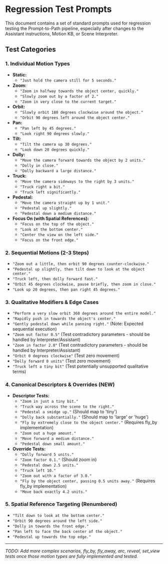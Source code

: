 # Regression Test Prompts

This document contains a set of standard prompts used for regression testing the Prompt-to-Path pipeline, especially after changes to the Assistant instructions, Motion KB, or Scene Interpreter.

## Test Categories

### 1. Individual Motion Types

*   **Static:**
    *   `"Just hold the camera still for 5 seconds."`
*   **Zoom:**
    *   `"Zoom in halfway towards the object center, quickly."`
    *   `"Slowly zoom out by a factor of 2."`
    *   `"Zoom in very close to the current target."`
*   **Orbit:**
    *   `"Slowly orbit 180 degrees clockwise around the object."`
    *   `"Orbit 90 degrees left around the object center."`
*   **Pan:**
    *   `"Pan left by 45 degrees."`
    *   `"Look right 90 degrees slowly."`
*   **Tilt:**
    *   `"Tilt the camera up 30 degrees."`
    *   `"Look down 20 degrees quickly."`
*   **Dolly:**
    *   `"Move the camera forward towards the object by 2 units."`
    *   `"Dolly in close."`
    *   `"Dolly backward a large distance."`
*   **Truck:**
    *   `"Move the camera sideways to the right by 3 units."`
    *   `"Truck right a bit."`
    *   `"Truck left significantly."`
*   **Pedestal:**
    *   `"Move the camera straight up by 1 unit."`
    *   `"Pedestal up slightly."`
    *   `"Pedestal down a medium distance."`
*   **Focus On (with Spatial References):**
    *   `"Focus on the top of the object."`
    *   `"Look at the bottom center."`
    *   `"Center the view on the left side."`
    *   `"Focus on the front edge."`

### 2. Sequential Motions (2-3 Steps)

*   `"Zoom out a little, then orbit 90 degrees counter-clockwise."`
*   `"Pedestal up slightly, then tilt down to look at the object center."`
*   `"Truck left, then dolly forward fast."`
*   `"Orbit 45 degrees clockwise, pause briefly, then zoom in close."`
*   `"Look up 20 degrees, then pan right 45 degrees."`

### 3. Qualitative Modifiers & Edge Cases

*   `"Perform a very slow orbit 360 degrees around the entire model."`
*   `"Rapidly push in towards the object's center."`
*   `"Gently pedestal down while panning right."` (Note: Expected sequential execution)
*   `"Zoom out factor 0.5"` (Test contradictory parameters - should be handled by Interpreter/Assistant)
*   `"Zoom in factor 2.0"` (Test contradictory parameters - should be handled by Interpreter/Assistant)
*   `"Orbit 0 degrees clockwise"` (Test zero movement)
*   `"Dolly forward 0 units"` (Test zero movement)
*   `"Truck left a tiny bit"` (Test potentially unsupported qualitative terms)

### 4. Canonical Descriptors & Overrides (NEW)

*   **Descriptor Tests:**
    *   `"Zoom in just a tiny bit."`
    *   `"Truck way across the scene to the right."`
    *   `"Pedestal a smidge up."` (Should map to 'tiny')
    *   `"Dolly back substantially."` (Should map to 'large' or 'huge')
    *   `"Fly by extremely close to the object center."` (Requires fly_by implementation)
    *   `"Zoom out a huge amount."`
    *   `"Move forward a medium distance."`
    *   `"Pedestal down small amount."`
*   **Override Tests:**
    *   `"Dolly forward 5 units."`
    *   `"Zoom factor 0.1."` (Should zoom in)
    *   `"Pedestal down 2.5 units."`
    *   `"Truck left 10."`
    *   `"Zoom out with a factor of 3.0."`
    *   `"Fly by the object center, passing 0.5 units away."` (Requires fly_by implementation)
    *   `"Move back exactly 4.2 units."`

### 5. Spatial Reference Targeting (Renumbered)

*   `"Tilt down to look at the bottom center."`
*   `"Orbit 90 degrees around the left side."`
*   `"Dolly in towards the front edge."`
*   `"Pan left to face the back center of the object."`
*   `"Pedestal up towards the top edge."`

---

*TODO: Add more complex scenarios, fly_by, fly_away, arc, reveal, set_view tests once those motion types are fully implemented and tested.* 